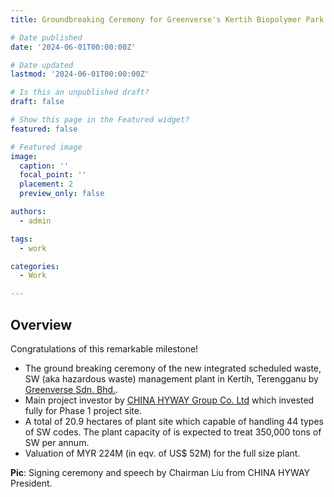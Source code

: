 ```yaml
---
title: Groundbreaking Ceremony for Greenverse's Kertih Biopolymer Park!

# Date published
date: '2024-06-01T00:00:00Z'

# Date updated
lastmod: '2024-06-01T00:00:00Z'

# Is this an unpublished draft?
draft: false

# Show this page in the Featured widget?
featured: false

# Featured image
image:
  caption: ''
  focal_point: ''
  placement: 2
  preview_only: false

authors:
  - admin

tags:
  - work

categories:
  - Work

---
```



## Overview

Congratulations of this remarkable milestone!

- The ground breaking ceremony of the new integrated scheduled waste, SW (aka hazardous waste) management plant in Kertih, Terengganu by [Greenverse Sdn. Bhd.](https://greenverse.com.my/).
- Main project investor by [CHINA HYWAY Group Co. Ltd](https://www.hyway-china.com/) which invested fully for Phase 1 project site.
- A total of 20.9 hectares of plant site which capable of handling 44 types of SW codes. The plant capacity of is expected to treat 350,000 tons of SW per annum.
- Valuation of MYR 224M (in eqv. of US$ 52M) for the full size plant.

**Pic**: Signing ceremony and speech by Chairman Liu from CHINA HYWAY President.